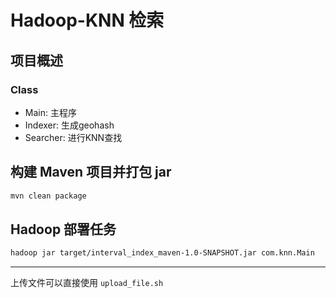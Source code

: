 # Hadoop-KNN 检索
## 项目概述
### Class
- Main: 主程序
- Indexer: 生成geohash
- Searcher: 进行KNN查找
## 构建 Maven 项目并打包 jar
```bash
mvn clean package
```
## Hadoop 部署任务
```bash
hadoop jar target/interval_index_maven-1.0-SNAPSHOT.jar com.knn.Main
```

---
上传文件可以直接使用 `upload_file.sh`
